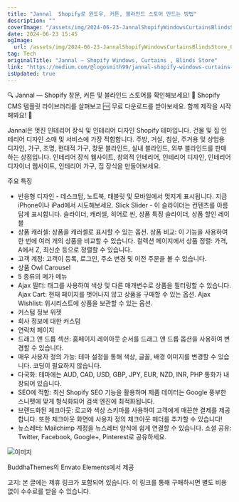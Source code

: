```yaml
---
title: "Jannal  Shopify로 윈도우, 커튼, 블라인드 스토어 만드는 방법"
description: ""
coverImage: "/assets/img/2024-06-23-JannalShopifyWindowsCurtainsBlindsStore_0.png"
date: 2024-06-23 15:45
ogImage:
  url: /assets/img/2024-06-23-JannalShopifyWindowsCurtainsBlindsStore_0.png
tag: Tech
originalTitle: "Jannal — Shopify Windows, Curtains , Blinds Store"
link: "https://medium.com/@logosmith99/jannal-shopify-windows-curtains-blinds-store-8eeb679b7bbc"
isUpdated: true
---
```


🔍 Jannal — Shopify 창문, 커튼 및 블라인드 스토어를 확인해보세요! 📁 Shopify CMS 템플릿 라이브러리를 살펴보고 🆓 무료 다운로드를 받아보세요. 함께 제작을 시작해봐요! 🚀

Jannal은 멋진 인테리어 장식 및 인테리어 디자인 Shopify 테마입니다. 건물 및 집 인테리어 디자인 소매 및 서비스에 가장 적합합니다. 주방, 거실, 침실, 주거용 및 상업용 디자인, 가구, 조명, 현대적 가구, 창문 블라인드, 실내 블라인드, 외부 블라인드를 판매하는 상점입니다. 인테리어 장식 웹사이트, 창의적 인테리어, 인테리어 디자인, 인테리어 디자이너 웹사이트, 인테리어 가구, 집 장식을 만들어보세요.

주요 특징

- 반응형 디자인 - 데스크탑, 노트북, 태블릿 및 모바일에서 멋지게 표시됩니다. 지금 iPhone이나 iPad에서 시도해보세요. Slick Slider - 이 슬라이더는 컨텐츠를 아름답게 표시합니다. 슬라이더, 캐러셀, 히어로 씬, 상품 특징 슬라이더, 상품 할인 레이블
- 상품 캐러셀: 상품을 캐러셀로 표시할 수 있는 옵션. 상품 비교: 이 기능을 사용하여 한 번에 여러 개의 상품을 비교할 수 있습니다. 컬렉션 페이지에서 상품 정렬: 가격, A에서 Z, 최신순 등으로 정렬할 수 있습니다.
- 고객 계정: 고객이 등록, 로그인, 주소 변경 및 이전 주문을 볼 수 있습니다.
- 상품 Owl Carousel
- 5 종류의 메가 메뉴
- Ajax 필터: 태그를 사용하여 색상 및 다른 매개변수로 상품을 필터링할 수 있습니다. Ajax Cart: 현재 페이지를 벗어나지 않고 상품을 구매할 수 있는 옵션. Ajax Wishlist: 위시리스트에 상품을 보관할 수 있는 옵션.
- 커스텀 정보 위젯
- 회사 정보에 대한 커스텀
- 연락처 페이지
- 드래그 앤 드롭 섹션: 홈페이지 레이아웃 순서를 드래그 앤 드롭 옵션을 사용하여 변경할 수 있습니다.
- 매우 사용자 정의 가능: 테마 설정을 통해 색상, 글꼴, 배경 이미지를 변경할 수 있습니다. 코딩이 필요하지 않습니다.
- 다국화: 테마에는 AUD, CAD, USD, GBP, JPY, EUR, NZD, INR, PHP 통화가 내장되어 있습니다.
- SEO에 적합: 최신 Shopify SEO 기능을 활용하며 제품 데이터는 Google 풍부한 스니펫에 맞게 형식화되어 검색 엔진에 최적화됩니다.
- 브랜드화된 체크아웃: 로고와 색상 스키마를 사용하여 고객에게 매끈한 결제를 제공합니다. 또한 체크아웃 화면에 사용자 정의 체크아웃 헤더를 추가할 수 있습니다!
- 뉴스레터: Mailchimp 계정을 뉴스레터 양식에 쉽게 연결할 수 있습니다. 소셜 공유: Twitter, Facebook, Google+, Pinterest로 공유하세요.

<!-- cozy-coder - 수평 -->

<ins class="adsbygoogle"
     style="display:block"
     data-ad-client="ca-pub-4877378276818686"
     data-ad-slot="1107185301"
     data-ad-format="auto"
     data-full-width-responsive="true"></ins>

<script>
     (adsbygoogle = window.adsbygoogle || []).push({});
</script>

![이미지](/assets/img/2024-06-23-JannalShopifyWindowsCurtainsBlindsStore_0.png)

BuddhaThemes의 Envato Elements에서 제공

고지: 본 글에는 제휴 링크가 포함되어 있습니다. 이 링크를 통해 구매하시면 별도 비용 없이 수수료를 받을 수 있습니다.

